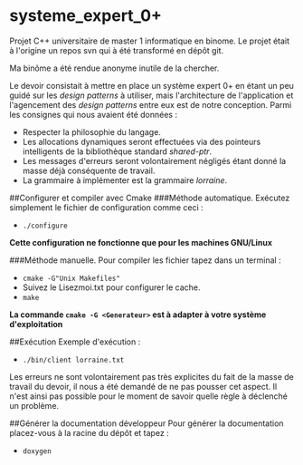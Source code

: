 # systeme_expert_0+
Projet C++ universitaire de master 1 informatique en binome.
Le projet était à l'origine un repos svn qui à été transformé en dépôt git.

Ma binôme a été rendue anonyme inutile de la chercher.

Le devoir consistait à mettre en place un système expert 0+
en étant un peu guidé sur les _design patterns_ à utiliser,
mais l'architecture de l'application
et l'agencement des _design patterns_ entre eux est de notre conception.
Parmi les consignes qui nous avaient été données :
* Respecter la philosophie du langage.
* Les allocations dynamiques seront effectuées via des pointeurs intelligents de la bibliothèque standard _shared-ptr_.
* Les messages d'erreurs seront volontairement négligés étant donné la masse déjà conséquente de travail.
* La grammaire à implémenter est la grammaire _lorraine_.

##Configurer et compiler avec Cmake
###Méthode automatique.
Exécutez simplement le fichier de configuration comme ceci :
* `./configure`

**Cette configuration ne fonctionne que pour les machines GNU/Linux**

###Méthode manuelle.
Pour compiler les fichier tapez dans un terminal :
* `cmake -G"Unix Makefiles"`
* Suivez le Lisezmoi.txt pour configurer le cache.
* `make`

**La commande `cmake -G <Generateur>` est à adapter à votre système
d'exploitation**

##Exécution
Exemple d'exécution :
* `./bin/client lorraine.txt`

Les erreurs ne sont volontairement pas très explicites du fait de la masse
de travail du devoir, il nous a été demandé de ne pas pousser cet
aspect. Il n'est ainsi pas possible pour le moment de savoir quelle règle
à déclenché un problème.

##Générer la documentation développeur
Pour générer la documentation placez-vous à la racine du dépôt et tapez :
* `doxygen`
